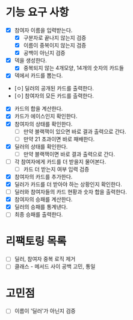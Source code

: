 # 기능 요구 사항
- [x] 참여자 이름을 입력받는다.
  - [x] 구분자로 끝나지 않는지 검증
  - [x] 이름이 중복이지 않는지 검증
  - [x] 공백이 아닌지 검증
- [x] 덱을 생성한다.
  - [x] 중복되지 않는 4개모양, 14개의 숫자의 카드들
- [x] 덱에서 카드를 뽑는다.
- [ㅇ] 딜러의 공개된 카드를 출력한다.
- [ㅇ] 참여자의 모든 카드를 출력한다.
- [x] 카드의 합을 계산한다.
- [x] 카드가 에이스인지 확인한다.
- [x] 참여자의 상태를 확인한다.
  - [ ] 만약 블랙잭이 있으면 바로 결과 출력으로 간다.
  - [ ] 만약 21 초과이면 바로 패배한다.
- [x] 딜러의 상태를 확인한다.
  - [ ] 만약 블랙잭이면 바로 결과 출력으로 간다. 
- [ ] 각 참여자에게 카드를 더 받을지 물어본다.
  - [ ] 카드 더 받는지 여부 입력 검증
- [x] 참여자의 카드를 추가한다.
- [x] 딜러가 카드를 더 받아야 하는 상황인지 확인한다.
- [ ] 딜러와 참여자들의 카드 현황과 숫자 합을 출력한다.
- [x] 참여자의 승패를 계산한다.
- [x] 딜러의 승패를 통계낸다.
- [ ] 최종 승패를 출력한다.

# 리팩토링 목록
- [ ] 딜러, 참여자 중복 로직 제거
- [ ] 클래스 - 메서드 사이 공백 고민, 통일

# 고민점
- [ ] 이름이 '딜러'가 아닌지 검증
